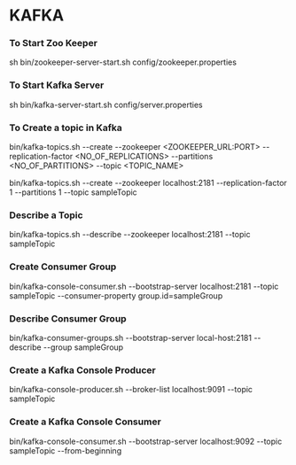 
# KAFKA 

### To Start Zoo Keeper
sh bin/zookeeper-server-start.sh config/zookeeper.properties


### To Start Kafka Server
sh bin/kafka-server-start.sh config/server.properties


### To Create a topic in Kafka

bin/kafka-topics.sh --create --zookeeper <ZOOKEEPER_URL:PORT> --replication-factor <NO_OF_REPLICATIONS> --partitions <NO_OF_PARTITIONS> --topic <TOPIC_NAME>

bin/kafka-topics.sh --create --zookeeper localhost:2181 --replication-factor 1 --partitions 1 --topic sampleTopic


### Describe a Topic 
bin/kafka-topics.sh --describe --zookeeper localhost:2181 --topic sampleTopic


### Create Consumer Group
bin/kafka-console-consumer.sh --bootstrap-server localhost:2181 --topic sampleTopic --consumer-property group.id=sampleGroup


### Describe Consumer Group
bin/kafka-consumer-groups.sh --bootstrap-server local-host:2181 --describe --group sampleGroup


### Create a Kafka Console Producer
bin/kafka-console-producer.sh --broker-list localhost:9091 --topic sampleTopic


### Create a Kafka Console Consumer
bin/kafka-console-consumer.sh --bootstrap-server localhost:9092 --topic sampleTopic --from-beginning


